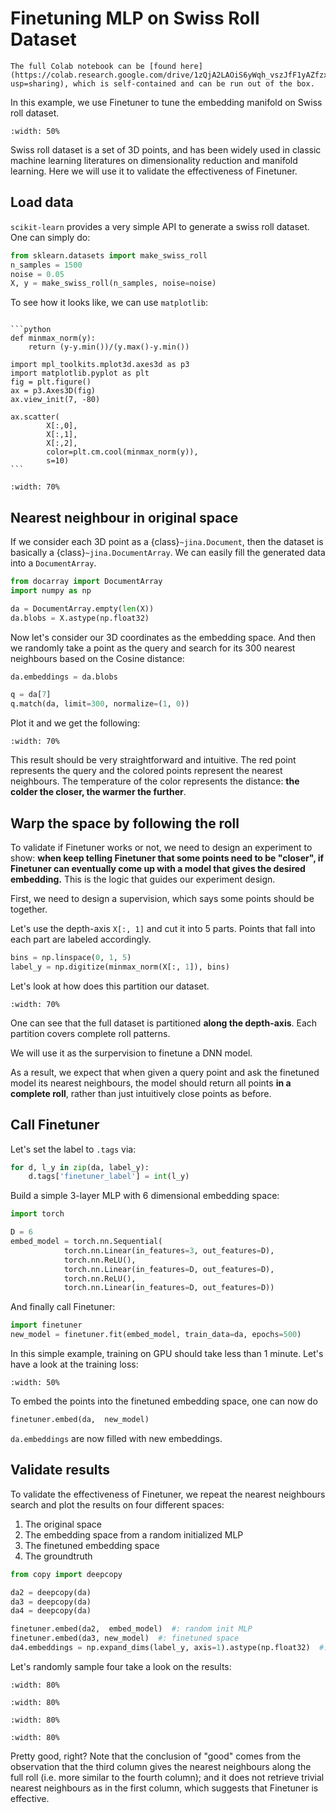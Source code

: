 # Finetuning MLP on Swiss Roll Dataset

```{tip}
The full Colab notebook can be [found here](https://colab.research.google.com/drive/1zQjA2LAOiS6yWqh_vszJfF1yAZfzxaJZ?usp=sharing), which is self-contained and can be run out of the box.
```

In this example, we use Finetuner to tune the embedding manifold on Swiss roll dataset.

```{figure} swissroll.gif
:width: 50%
```

Swiss roll dataset is a set of 3D points, and has been widely used in classic machine learning literatures on dimensionality reduction and manifold learning. Here we will use it to validate the effectiveness of Finetuner.

## Load data

`scikit-learn` provides a very simple API to generate a swiss roll dataset. One can simply do:

```python
from sklearn.datasets import make_swiss_roll
n_samples = 1500
noise = 0.05
X, y = make_swiss_roll(n_samples, noise=noise)
```

To see how it looks like, we can use `matplotlib`:

````{dropdown} Code for plotting

```python
def minmax_norm(y):
    return (y-y.min())/(y.max()-y.min())

import mpl_toolkits.mplot3d.axes3d as p3
import matplotlib.pyplot as plt
fig = plt.figure()
ax = p3.Axes3D(fig)
ax.view_init(7, -80)

ax.scatter(
        X[:,0],
        X[:,1],
        X[:,2],
        color=plt.cm.cool(minmax_norm(y)),
        s=10)
```

````

```{figure} output_4_2.png
:width: 70% 
```


## Nearest neighbour in original space

If we consider each 3D point as a {class}`~jina.Document`, then the dataset is basically a {class}`~jina.DocumentArray`. We can easily fill the generated data into a `DocumentArray`.

```python
from docarray import DocumentArray
import numpy as np

da = DocumentArray.empty(len(X))
da.blobs = X.astype(np.float32)
```

Now let's consider our 3D coordinates as the embedding space. And then we randomly take a point as the query and search for its 300 nearest neighbours based on the Cosine distance:

```python
da.embeddings = da.blobs

q = da[7]
q.match(da, limit=300, normalize=(1, 0))
```

Plot it and we get the following:

```{figure} output_9_1.png
:width: 70%
```

This result should be very straightforward and intuitive. The red point represents the query and the colored points represent the nearest neighbours. The temperature of the color represents the distance: **the colder the closer, the warmer the further**.

## Warp the space by following the roll

To validate if Finetuner works or not, we need to design an experiment to show: **when keep telling Finetuner that some points need to be "closer", if Finetuner can eventually come up with a model that gives the desired embedding.** This is the logic that guides our experiment design. 

First, we need to design a supervision, which says some points should be together.

Let's use the depth-axis `X[:, 1]` and cut it into 5 parts. Points that fall into each part are labeled accordingly.

```python
bins = np.linspace(0, 1, 5)
label_y = np.digitize(minmax_norm(X[:, 1]), bins)
```

Let's look at how does this partition our dataset. 

```{figure} output_13_2.png
:width: 70%
```

One can see that the full dataset is partitioned **along the depth-axis**. Each partition covers complete roll patterns.

We will use it as the surpervision to finetune a DNN model.

As a result, we expect that when given a query point and ask the finetuned model its nearest neighbours, the model should return all points **in a complete roll**, rather than just intuitively close points as before.

## Call Finetuner

Let's set the label to `.tags` via:

```python
for d, l_y in zip(da, label_y):
    d.tags['finetuner_label'] = int(l_y)
```

Build a simple 3-layer MLP with 6 dimensional embedding space:

```python
import torch

D = 6
embed_model = torch.nn.Sequential(
            torch.nn.Linear(in_features=3, out_features=D),
            torch.nn.ReLU(),
            torch.nn.Linear(in_features=D, out_features=D),
            torch.nn.ReLU(),
            torch.nn.Linear(in_features=D, out_features=D))
```

And finally call Finetuner:

```python
import finetuner
new_model = finetuner.fit(embed_model, train_data=da, epochs=500)
```

In this simple example, training on GPU should take less than 1 minute. Let's have a look at the
training loss:

```{figure} output_19_0.png
:width: 50%
```

To embed the points into the finetuned embedding space, one can now do

```python
finetuner.embed(da,  new_model)
```

`da.embeddings` are now filled with new embeddings.

## Validate results

To validate the effectiveness of Finetuner, we repeat the nearest neighbours search and plot the results on four different spaces:

1. The original space
2. The embedding space from a random initialized MLP
3. The finetuned embedding space
4. The groundtruth

```python
from copy import deepcopy

da2 = deepcopy(da)
da3 = deepcopy(da)
da4 = deepcopy(da)

finetuner.embed(da2,  embed_model)  #: random init MLP
finetuner.embed(da3, new_model)  #: finetuned space
da4.embeddings = np.expand_dims(label_y, axis=1).astype(np.float32)  #: groundtruth
```

Let's randomly sample four take a look on the results:

```{figure} output_25_0.png
:width: 80%
```
```{figure} output_25_1.png
:width: 80%
```
```{figure} output_25_2.png
:width: 80%
```
```{figure} output_25_3.png
:width: 80%
```

Pretty good, right? Note that the conclusion of "good" comes from the observation that the third column gives the nearest neighbours along the full roll (i.e. more similar to the fourth column); and it does not retrieve trivial nearest neighbours as in the first column, which suggests that Finetuner is effective.


